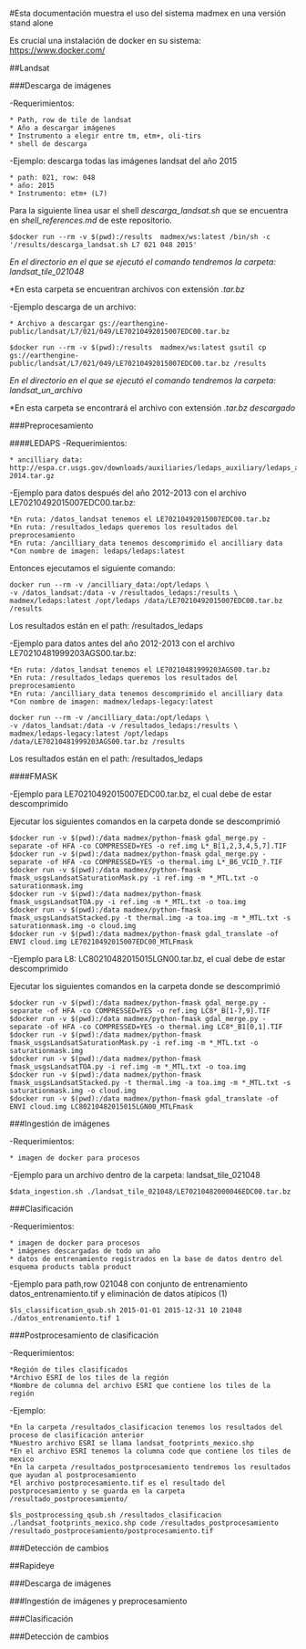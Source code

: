 #Esta documentación muestra el uso del sistema madmex en una versión stand alone

Es crucial una instalación de docker en su sistema: https://www.docker.com/

##Landsat

###Descarga de imágenes

-Requerimientos:

	* Path, row de tile de landsat
	* Año a descargar imágenes
	* Instrumento a elegir entre tm, etm+, oli-tirs
	* shell de descarga

-Ejemplo: descarga todas las imágenes landsat del año 2015

	* path: 021, row: 048
	* año: 2015
	* Instrumento: etm+ (L7)

Para la siguiente línea usar el shell *descarga_landsat.sh* que se encuentra en *shell_references.md* de este repositorio.
```
$docker run --rm -v $(pwd):/results  madmex/ws:latest /bin/sh -c '/results/descarga_landsat.sh L7 021 048 2015'
```

*En el directorio en el que se ejecutó el comando tendremos la carpeta: landsat_tile_021048*

*En esta carpeta se encuentran archivos con extensión *.tar.bz*


-Ejemplo descarga de un archivo: 

	* Archivo a descargar gs://earthengine-public/landsat/L7/021/049/LE70210492015007EDC00.tar.bz

```
$docker run --rm -v $(pwd):/results  madmex/ws:latest gsutil cp gs://earthengine-public/landsat/L7/021/049/LE70210492015007EDC00.tar.bz /results
```

*En el directorio en el que se ejecutó el comando tendremos la carpeta: landsat_un_archivo*

*En esta carpeta se encontrará el archivo con extensión *.tar.bz descargado*

###Preprocesamiento

####LEDAPS
-Requerimientos:
	
	* ancilliary data:  http://espa.cr.usgs.gov/downloads/auxiliaries/ledaps_auxiliary/ledaps_aux.1978-2014.tar.gz

-Ejemplo para datos después del año 2012-2013 con el archivo LE70210492015007EDC00.tar.bz:

	*En ruta: /datos_landsat tenemos el LE70210492015007EDC00.tar.bz
	*En ruta: /resultados_ledaps queremos los resultados del preprocesamiento
	*En ruta: /ancilliary_data tenemos descomprimido el ancilliary data
	*Con nombre de imagen: ledaps/ledaps:latest

Entonces ejecutamos el siguiente comando:


```
docker run --rm -v /ancilliary_data:/opt/ledaps \
-v /datos_landsat:/data -v /resultados_ledaps:/results \
madmex/ledaps:latest /opt/ledaps /data/LE70210492015007EDC00.tar.bz /results
```

Los resultados están en el path: /resultados_ledaps

-Ejemplo para datos antes del año 2012-2013 con el archivo LE70210481999203AGS00.tar.bz:

	*En ruta: /datos_landsat tenemos el LE70210481999203AGS00.tar.bz
	*En ruta: /resultados_ledaps queremos los resultados del preprocesamiento
	*En ruta: /ancilliary_data tenemos descomprimido el ancilliary data
	*Con nombre de imagen: madmex/ledaps-legacy:latest


```
docker run --rm -v /ancilliary_data:/opt/ledaps \
-v /datos_landsat:/data -v /resultados_ledaps:/results \
madmex/ledaps-legacy:latest /opt/ledaps /data/LE70210481999203AGS00.tar.bz /results
```

Los resultados están en el path: /resultados_ledaps

####FMASK

-Ejemplo para LE70210492015007EDC00.tar.bz, el cual debe de estar descomprimido

Ejecutar los siguientes comandos en la carpeta donde se descomprimió

```
$docker run -v $(pwd):/data madmex/python-fmask gdal_merge.py -separate -of HFA -co COMPRESSED=YES -o ref.img L*_B[1,2,3,4,5,7].TIF
$docker run -v $(pwd):/data madmex/python-fmask gdal_merge.py -separate -of HFA -co COMPRESSED=YES -o thermal.img L*_B6_VCID_?.TIF
$docker run -v $(pwd):/data madmex/python-fmask fmask_usgsLandsatSaturationMask.py -i ref.img -m *_MTL.txt -o saturationmask.img
$docker run -v $(pwd):/data madmex/python-fmask fmask_usgsLandsatTOA.py -i ref.img -m *_MTL.txt -o toa.img
$docker run -v $(pwd):/data madmex/python-fmask fmask_usgsLandsatStacked.py -t thermal.img -a toa.img -m *_MTL.txt -s saturationmask.img -o cloud.img
$docker run -v $(pwd):/data madmex/python-fmask gdal_translate -of ENVI cloud.img LE70210492015007EDC00_MTLFmask
```

-Ejemplo para L8: LC80210482015015LGN00.tar.bz, el cual debe de estar descomprimido

Ejecutar los siguientes comandos en la carpeta donde se descomprimió

```
$docker run -v $(pwd):/data madmex/python-fmask gdal_merge.py -separate -of HFA -co COMPRESSED=YES -o ref.img LC8*_B[1-7,9].TIF
$docker run -v $(pwd):/data madmex/python-fmask gdal_merge.py -separate -of HFA -co COMPRESSED=YES -o thermal.img LC8*_B1[0,1].TIF
$docker run -v $(pwd):/data madmex/python-fmask fmask_usgsLandsatSaturationMask.py -i ref.img -m *_MTL.txt -o saturationmask.img
$docker run -v $(pwd):/data madmex/python-fmask fmask_usgsLandsatTOA.py -i ref.img -m *_MTL.txt -o toa.img
$docker run -v $(pwd):/data madmex/python-fmask fmask_usgsLandsatStacked.py -t thermal.img -a toa.img -m *_MTL.txt -s saturationmask.img -o cloud.img
$docker run -v $(pwd):/data madmex/python-fmask gdal_translate -of ENVI cloud.img LC80210482015015LGN00_MTLFmask
```


###Ingestión de imágenes

-Requerimientos:

	* imagen de docker para procesos

-Ejemplo para un archivo dentro de la carpeta: landsat_tile_021048

```
$data_ingestion.sh ./landsat_tile_021048/LE70210482000046EDC00.tar.bz
```

###Clasificación

-Requerimientos:

	* imagen de docker para procesos
	* imágenes descargadas de todo un año
	* datos de entrenamiento registrados en la base de datos dentro del esquema products tabla product


-Ejemplo para path,row 021048 con conjunto de entrenamiento datos_entrenamiento.tif y eliminación de datos atípicos (1)


```
$ls_classification_qsub.sh 2015-01-01 2015-12-31 10 21048 ./datos_entrenamiento.tif 1
```

###Postprocesamiento de clasificación

-Requerimientos:

	*Región de tiles clasificados
	*Archivo ESRI de los tiles de la región
	*Nombre de columna del archivo ESRI que contiene los tiles de la región

-Ejemplo:

	*En la carpeta /resultados_clasificacion tenemos los resultados del proceso de clasificación anterior
	*Nuestro archivo ESRI se llama landsat_footprints_mexico.shp
	*En el archivo ESRI tenemos la columna code que contiene los tiles de mexico
	*En la carpeta /resultados_postprocesamiento tendremos los resultados que ayudan al postprocesamiento
	*El archivo postprocesamiento.tif es el resultado del postprocesamiento y se guarda en la carpeta /resultado_postprocesamiento/

```
$ls_postprocessing_qsub.sh /resultados_clasificacion ./landsat_footprints_mexico.shp code /resultados_postprocesamiento /resultado_postprocesamiento/postprocesamiento.tif
```

###Detección de cambios



##Rapideye

###Descarga de imágenes

###Ingestión de imágenes y preprocesamiento

###Clasificación

###Detección de cambios

